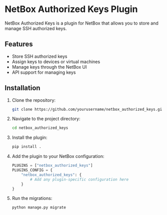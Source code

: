 # NetBox Authorized Keys Plugin

NetBox Authorized Keys is a plugin for NetBox that allows you to store and manage SSH authorized keys.

## Features

- Store SSH authorized keys
- Assign keys to devices or virtual machines
- Manage keys through the NetBox UI
- API support for managing keys

## Installation

1. Clone the repository:
    ```sh
    git clone https://github.com/yourusername/netbox_authorized_keys.git
    ```

2. Navigate to the project directory:
    ```sh
    cd netbox_authorized_keys
    ```

3. Install the plugin:
    ```sh
    pip install .
    ```

4. Add the plugin to your NetBox configuration:
    ```python
    PLUGINS = ["netbox_authorized_keys"]
    PLUGINS_CONFIG = {
        "netbox_authorized_keys": {
            # Add any plugin-specific configuration here
        }
    }
    ```

5. Run the migrations:
    ```sh
    python manage.py migrate
    ```